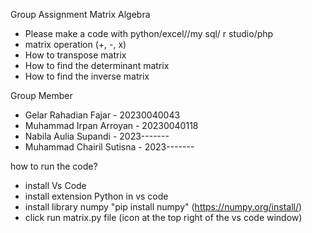 Group Assignment
Matrix Algebra

- Please make a code with python/excel//my sql/ r studio/php
- matrix operation (+, -, x)
- How to transpose matrix
- How to find the determinant matrix
- How to find the inverse matrix


Group Member
- Gelar Rahadian Fajar - 20230040043
- Muhammad Irpan Arroyan - 20230040118
- Nabila Aulia Supandi - 2023-------
- Muhammad Chairil Sutisna - 2023-------

how to run the code?
- install Vs Code
- install extension Python in vs code
- install library numpy "pip install numpy" (https://numpy.org/install/)
- click run matrix.py file (icon at the top right of the vs code window)
